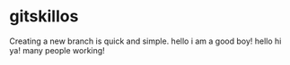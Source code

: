 # gitskillos
Creating a new branch is quick and simple.
hello i am a good boy!
hello hi ya!
many people working!

